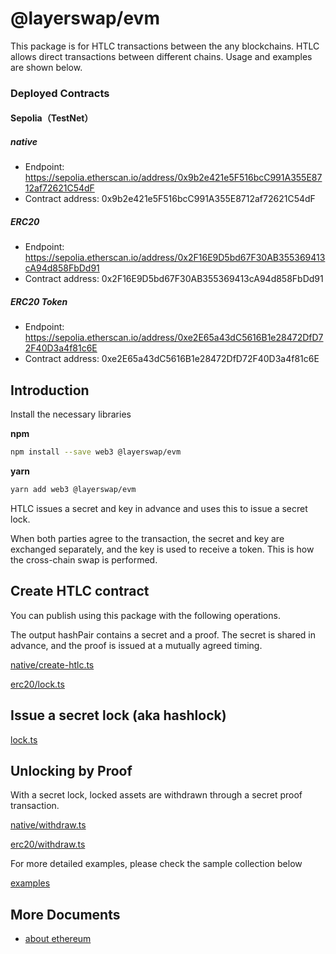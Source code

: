 # @layerswap/evm

This package is for HTLC transactions between the any blockchains. HTLC allows direct transactions between different chains. Usage and examples are shown below.

### Deployed Contracts


#### Sepolia（TestNet）

##### native

- Endpoint: https://sepolia.etherscan.io/address/0x9b2e421e5F516bcC991A355E8712af72621C54dF
- Contract address: 0x9b2e421e5F516bcC991A355E8712af72621C54dF

##### ERC20
- Endpoint: https://sepolia.etherscan.io/address/0x2F16E9D5bd67F30AB355369413cA94d858FbDd91
- Contract address: 0x2F16E9D5bd67F30AB355369413cA94d858FbDd91


##### ERC20 Token
- Endpoint: https://sepolia.etherscan.io/address/0xe2E65a43dC5616B1e28472DfD72F40D3a4f81c6E
- Contract address: 0xe2E65a43dC5616B1e28472DfD72F40D3a4f81c6E


## Introduction

Install the necessary libraries

**npm**

```bash
npm install --save web3 @layerswap/evm
```

**yarn**

```bash
yarn add web3 @layerswap/evm
```

HTLC issues a secret and key in advance and uses this to issue a secret lock.

When both parties agree to the transaction, the secret and key are exchanged separately, and the key is used to receive a token. This is how the cross-chain swap is performed.


## Create HTLC contract

You can publish using this package with the following operations.

The output hashPair contains a secret and a proof. The secret is shared in advance, and the proof is issued at a mutually agreed timing.


[native/create-htlc.ts](../../examples/evm/src/native/create-htlc.ts)<br>

[erc20/lock.ts](../../examples/evm/src/erc20/lock.ts)<br>

## Issue a secret lock (aka hashlock)

[lock.ts](../../examples/evm/src/native/lock.ts)

## Unlocking by Proof

With a secret lock, locked assets are withdrawn through a secret proof transaction.


[native/withdraw.ts](../../examples/evm/src/native/withdraw.ts)<br>

[erc20/withdraw.ts](../../examples/evm/src/erc20/withdraw.ts)<br>


For more detailed examples, please check the sample collection below

[examples](examples/README.md)


## More Documents

- [about ethereum](https://ethereum.org/)
